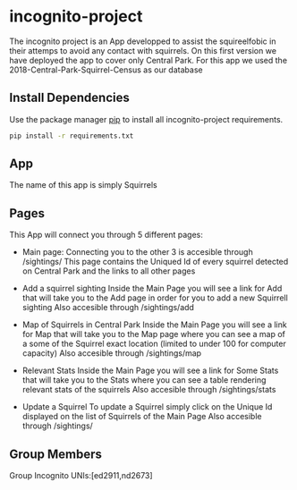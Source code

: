 # incognito-project

The incognito project is an App developped to assist the squireelfobic in their attemps to avoid any contact with squirrels.
On this first version we have deployed the app to cover only Central Park. For this app we used the 2018-Central-Park-Squirrel-Census as our database

## Install Dependencies

Use the package manager [pip](https://pip.pypa.io/en/stable/) to install all incognito-project requirements.

```bash
pip install -r requirements.txt
```

## App

The name of this app is simply Squirrels

## Pages
This App will connect you through 5 different pages:

- Main page:
Connecting you to the other 3 is accesible through /sightings/
This page contains the Uniqued Id of every squirrel detected on Central Park and the links to all other pages

- Add a squirrel sighting
  Inside the Main Page you will see a link for Add that will take you to the Add page in order for you to add a new Squirrell sighting
  Also accesible through /sightings/add
  
- Map of Squirrels in Central Park
  Inside the Main Page you will see a link for Map that will take you to the Map page where you can see a map of a some of the Squirrel exact location 
  (limited to under 100 for computer capacity)
  Also accesible through /sightings/map
  
- Relevant Stats
  Inside the Main Page you will see a link for Some Stats that will take you to the Stats where you can see a table rendering relevant stats of the squirrels
  Also accesible through /sightings/stats
  
- Update a Squirrel
  To update a Squirrel simply click on the Unique Id displayed on the list of Squirrels of the Main Page
  Also accesible through /sightings/<Unique Id of the Squirrel>
  
## Group Members
Group Incognito
UNIs:[ed2911,nd2673]





